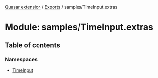 [Quasar extension](../index.md) / [Exports](../modules.md) / samples/TimeInput.extras

# Module: samples/TimeInput.extras

## Table of contents

### Namespaces

- [TimeInput](samples_TimeInput_extras.TimeInput.md)
